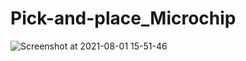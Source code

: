 
# Pick-and-place_Microchip

![Screenshot at 2021-08-01 15-51-46](https://user-images.githubusercontent.com/26322085/127773419-67e5bc90-2732-4f9c-8867-f325bd9912cf.png)
